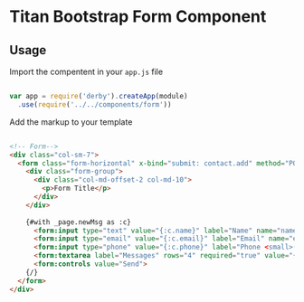 # Titan Bootstrap Form Component

## Usage

Import the compentent in your `app.js` file

```javascript

var app = require('derby').createApp(module)
  .use(require('../../components/form'))

```

Add the markup to your template

```html

<!-- Form-->
<div class="col-sm-7">
  <form class="form-horizontal" x-bind="submit: contact.add" method="POST" action="/-/contact">
    <div class="form-group">
      <div class="col-md-offset-2 col-md-10">
        <p>Form Title</p>
      </div>
    </div>
    
    {#with _page.newMsg as :c}
      <form:input type="text" value="{:c.name}" label="Name" name="name" required="true">
      <form:input type="email" value="{:c.email}" label="Email" name="email" required="true">
      <form:input type="phone" value="{:c.phone}" label="Phone <small>(optional)</small>" name="phone">
      <form:textarea label="Messages" rows="4" required="true" value="{:c.message}" name="message">
      <form:controls value="Send">
    {/}
  </form>
</div>

```
